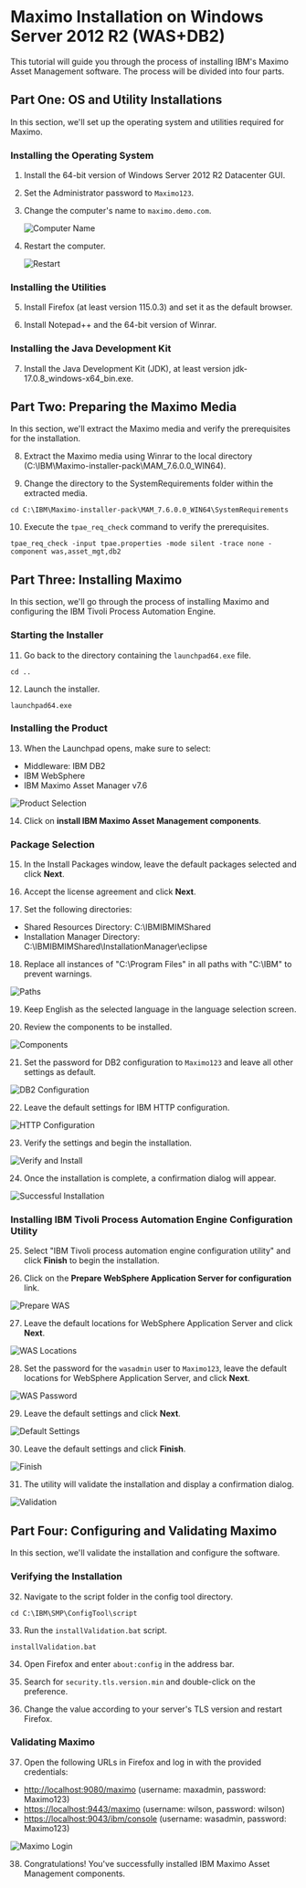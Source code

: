 # Maximo Installation on Windows Server 2012 R2 (WAS+DB2)

This tutorial will guide you through the process of installing IBM's Maximo Asset Management software. The process will be divided into four parts.

## Part One: OS and Utility Installations

In this section, we'll set up the operating system and utilities required for Maximo.

### Installing the Operating System

1. Install the 64-bit version of Windows Server 2012 R2 Datacenter GUI.

2. Set the Administrator password to `Maximo123`.

3. Change the computer's name to `maximo.demo.com`.

   ![Computer Name](https://github.com/aasem-research-work/maximo/assets/101444683/ca222415-cce4-4635-9584-d0848f057e8e)

4. Restart the computer.

   ![Restart](https://github.com/aasem-research-work/maximo/assets/101444683/24ca4b86-1b5a-4011-9413-3d0d989331b0)

### Installing the Utilities

5. Install Firefox (at least version 115.0.3) and set it as the default browser.

6. Install Notepad++ and the 64-bit version of Winrar.

### Installing the Java Development Kit

7. Install the Java Development Kit (JDK), at least version jdk-17.0.8_windows-x64_bin.exe.

## Part Two: Preparing the Maximo Media

In this section, we'll extract the Maximo media and verify the prerequisites for the installation.

8. Extract the Maximo media using Winrar to the local directory (C:\IBM\Maximo-installer-pack\MAM_7.6.0.0_WIN64).

9. Change the directory to the SystemRequirements folder within the extracted media.
```
cd C:\IBM\Maximo-installer-pack\MAM_7.6.0.0_WIN64\SystemRequirements
```


10. Execute the `tpae_req_check` command to verify the prerequisites.

 ```
 tpae_req_check -input tpae.properties -mode silent -trace none -component was,asset_mgt,db2
 ```

## Part Three: Installing Maximo

In this section, we'll go through the process of installing Maximo and configuring the IBM Tivoli Process Automation Engine.

### Starting the Installer

11. Go back to the directory containing the `launchpad64.exe` file.

 ```
 cd ..
 ```

12. Launch the installer.

 ```
 launchpad64.exe
 ```

### Installing the Product

13. When the Launchpad opens, make sure to select:
 - Middleware: IBM DB2
 - IBM WebSphere
 - IBM Maximo Asset Manager v7.6

 ![Product Selection](https://github.com/aasem-research-work/maximo/assets/101444683/a22a084f-be68-4488-9ad3-a1760597c78f)

14. Click on **install IBM Maximo Asset Management components**.

### Package Selection

15. In the Install Packages window, leave the default packages selected and click **Next**.

16. Accept the license agreement and click **Next**.

17. Set the following directories:
 - Shared Resources Directory: C:\IBMIBMIMShared
 - Installation Manager Directory: C:\IBMIBMIMShared\InstallationManager\eclipse

18. Replace all instances of "C:\\Program Files" in all paths with "C:\\IBM" to prevent warnings.

 ![Paths](https://github.com/aasem-research-work/maximo/assets/101444683/f1b65eb6-e6d8-4e6c-a15e-35cd52834cf2)

19. Keep English as the selected language in the language selection screen.

20. Review the components to be installed.

 ![Components](https://github.com/aasem-research-work/maximo/assets/101444683/4a68ce0b-dbee-45ef-9e5a-88b774ef72b2)

21. Set the password for DB2 configuration to `Maximo123` and leave all other settings as default.

 ![DB2 Configuration](https://github.com/aasem-research-work/maximo/assets/101444683/4f942961-3ed3-4476-a989-09ebcf16d25b)

22. Leave the default settings for IBM HTTP configuration.

 ![HTTP Configuration](https://github.com/aasem-research-work/maximo/assets/101444683/59c2a950-1710-4412-ad53-084a01a12512)

23. Verify the settings and begin the installation.

 ![Verify and Install](https://github.com/aasem-research-work/maximo/assets/101444683/7c6734e0-2ecd-4b76-8881-730796bc02bf)

24. Once the installation is complete, a confirmation dialog will appear.

 ![Successful Installation](https://github.com/aasem-research-work/maximo/assets/101444683/3f724fcf-4fd8-44c8-a63f-6387d35f1bb8)

### Installing IBM Tivoli Process Automation Engine Configuration Utility

25. Select "IBM Tivoli process automation engine configuration utility" and click **Finish** to begin the installation.

26. Click on the **Prepare WebSphere Application Server for configuration** link.

 ![Prepare WAS](https://github.com/aasem-research-work/maximo/assets/101444683/996c1efd-9a5a-4835-bae1-67af389e0262)

27. Leave the default locations for WebSphere Application Server and click **Next**.

 ![WAS Locations](https://github.com/aasem-research-work/maximo/assets/101444683/a1cb8a70-1fb8-4caa-9b5f-c562618a0a89)

28. Set the password for the `wasadmin` user to `Maximo123`, leave the default locations for WebSphere Application Server, and click **Next**.

 ![WAS Password](https://github.com/aasem-research-work/maximo/assets/101444683/6a299fa5-f934-4d28-991f-25500928dab4)

29. Leave the default settings and click **Next**.

 ![Default Settings](https://github.com/aasem-research-work/maximo/assets/101444683/d23f4e59-f2db-467c-ab66-4db57a9aea5c)

30. Leave the default settings and click **Finish**.

 ![Finish](https://github.com/aasem-research-work/maximo/assets/101444683/e0446a10-d36e-4de2-a4f6-1b1c63ffb566)

31. The utility will validate the installation and display a confirmation dialog.

 ![Validation](https://github.com/aasem-research-work/maximo/assets/101444683/40a91e03-1181-4256-b1a3-632191ce70d1)
 

## Part Four: Configuring and Validating Maximo

In this section, we'll validate the installation and configure the software.

### Verifying the Installation

32. Navigate to the script folder in the config tool directory.

 ```
 cd C:\IBM\SMP\ConfigTool\script
 ```

33. Run the `installValidation.bat` script.

 ```
 installValidation.bat
 ```

34. Open Firefox and enter `about:config` in the address bar.

35. Search for `security.tls.version.min` and double-click on the preference.

36. Change the value according to your server's TLS version and restart Firefox.

### Validating Maximo

37. Open the following URLs in Firefox and log in with the provided credentials:

- [http://localhost:9080/maximo](http://localhost:9080/maximo) (username: maxadmin, password: Maximo123)
- [https://localhost:9443/maximo](https://localhost:9443/maximo) (username: wilson, password: wilson)
- [https://localhost:9043/ibm/console](https://localhost:9043/ibm/console) (username: wasadmin, password: Maximo123)

 ![Maximo Login](https://github.com/aasem-research-work/maximo/assets/101444683/8fc60c0b-72d5-4611-a49d-5266751fd8bb)

38. Congratulations! You've successfully installed IBM Maximo Asset Management components.

